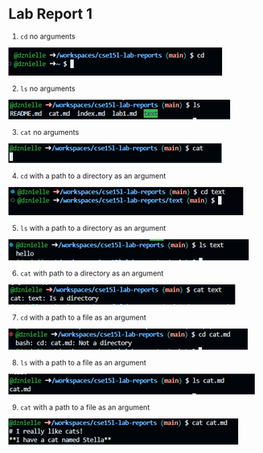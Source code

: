 # Lab Report 1

1. `cd` no arguments 

![Image](cd1.png)

2. `ls` no arguments

![Image](ls1.png)

3. `cat` no arguments

![Image](cat1.png)

4. `cd` with a path to a directory as an argument

![Image](cd2.png)

5. `ls` with a path to a directory as an argument

![Image](ls2.png)

6. `cat` with path to a directory as an argument

![Image](cat2.png)

7. `cd` with a path to a file as an argument

![Image](cd3.png)

8. `ls` with a path to a file as an argument

![Image](ls3.png)

9. `cat` with a path to a file as an argument

![Image](cat3.png)
